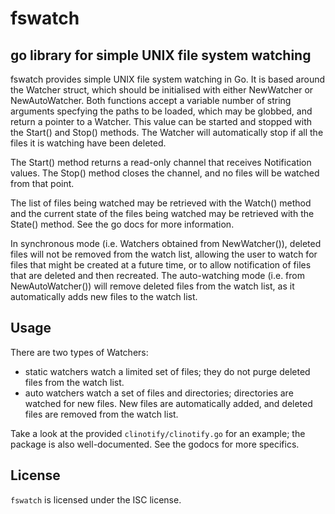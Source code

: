 # fswatch
## go library for simple UNIX file system watching

fswatch provides simple UNIX file system watching in Go. It is based around
the Watcher struct, which should be initialised with either NewWatcher or
NewAutoWatcher. Both functions accept a variable number of string arguments
specfying the paths to be loaded, which may be globbed, and return a pointer
to a Watcher. This value can be started and stopped with the Start() and
Stop() methods. The Watcher will automatically stop if all the files it is
watching have been deleted.

The Start() method returns a read-only channel that receives Notification
values. The Stop() method closes the channel, and no files will be watched
from that point.

The list of files being watched may be retrieved with the Watch() method and
the current state of the files being watched may be retrieved with the
State() method. See the go docs for more information.

In synchronous mode (i.e. Watchers obtained from NewWatcher()), deleted files
will not be removed from the watch list, allowing the user to watch for files
that might be created at a future time, or to allow notification of files that
are deleted and then recreated. The auto-watching mode (i.e. from
NewAutoWatcher()) will remove deleted files from the watch list, as it
automatically adds new files to the watch list.

## Usage
There are two types of Watchers:

* static watchers watch a limited set of files; they do not purge deleted
files from the watch list.
* auto watchers watch a set of files and directories; directories are
watched for new files. New files are automatically added, and deleted
files are removed from the watch list.

Take a look at the provided `clinotify/clinotify.go` for an example; the
package is also well-documented. See the godocs for more specifics.

## License

`fswatch` is licensed under the ISC license.
